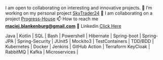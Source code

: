 I am open to collaborating on interesting and innovative projects.
🔭 I’m working on my personal project [SkyTrader24](https://github.com/McBlankenburg/SkyTrader24)
👯 I am collaborating on a project [Progress-House]([https://github.com/McBlankenburg/SkyTrader24](https://github.com/Progress-House))
📫 How to reach me **maciej.blankenburg@gmail.com**
👥 Linkedin [Click Here](https://www.linkedin.com/in/mcblankenburg/)
 
 Java | Kotlin | SQL | Bash | Powershell |
 Hibernate | Spring-boot | Spring-JPA | Spring-Security |
 JUnit5 | Mockito3 | TestContainers | TDD/BDD |
 Kubernetes | Docker | Jenkins | GitHub Action | Terraform
 KeyCloak | RabbitMQ | Kafka | Microservices |
